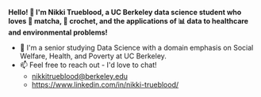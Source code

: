 **Hello! 👋 I'm Nikki Trueblood, a UC Berkeley data science student who loves 🍵 matcha, 🧶 crochet, and the applications of 📊 data to healthcare and environmental problems!**

- 🐻 I'm a senior studying Data Science with a domain emphasis on Social Welfare, Health, and Poverty at UC Berkeley.
- 📫 Feel free to reach out - I'd love to chat!
  - nikkitrueblood@berkeley.edu
  - https://www.linkedin.com/in/nikki-trueblood/ 
